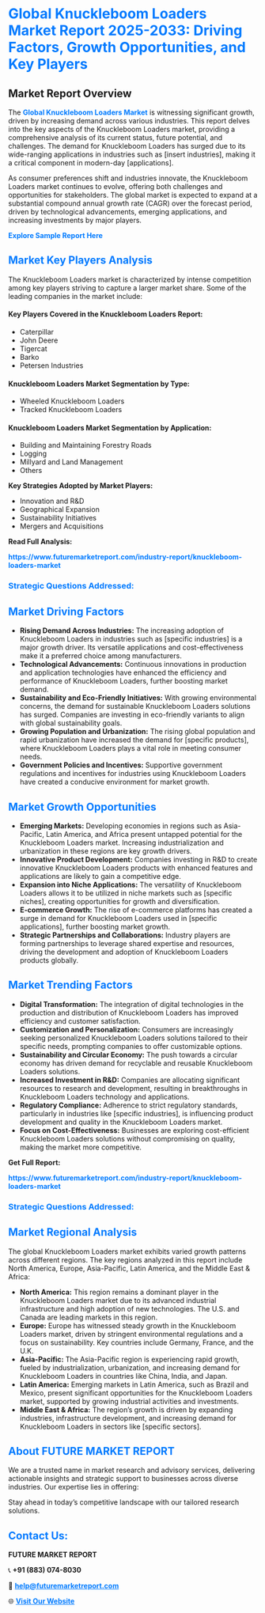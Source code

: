 <h1 style="color: #007BFF;">Global Knuckleboom Loaders Market Report 2025-2033: Driving Factors, Growth Opportunities, and Key Players</h1>

<section id="overview">
<h2>Market Report Overview</h2>
<p>The <a href="https://www.futuremarketreport.com/industry-report/knuckleboom-loaders-market" style="color: #007BFF; text-decoration: none;"><strong>Global Knuckleboom Loaders Market</strong></a> is witnessing significant growth, driven by increasing demand across various industries. This report delves into the key aspects of the Knuckleboom Loaders market, providing a comprehensive analysis of its current status, future potential, and challenges. The demand for Knuckleboom Loaders has surged due to its wide-ranging applications in industries such as [insert industries], making it a critical component in modern-day [applications].</p>
<p>As consumer preferences shift and industries innovate, the Knuckleboom Loaders market continues to evolve, offering both challenges and opportunities for stakeholders. The global market is expected to expand at a substantial compound annual growth rate (CAGR) over the forecast period, driven by technological advancements, emerging applications, and increasing investments by major players.</p>
</section>

<section id="overview">
<p><a href="https://www.futuremarketreport.com/request-sample/reportId=41436" style="color: #007BFF; text-decoration: none;"><strong>Explore Sample Report Here</strong></a></p>
</section>

<section id="key-players">
<h2 style="color: #007BFF;">Market Key Players Analysis</h2>
<p>The Knuckleboom Loaders market is characterized by intense competition among key players striving to capture a larger market share. Some of the leading companies in the market include:</p>
<h4>Key Players Covered in the Knuckleboom Loaders Report:</h4>
<ul><li>Caterpillar</li><li>John Deere</li><li>Tigercat</li><li>Barko</li><li>Petersen Industries</li></ul>
<h4>Knuckleboom Loaders Market Segmentation by Type:</h4>
<ul><li>Wheeled Knuckleboom Loaders</li><li>Tracked Knuckleboom Loaders</li></ul>

<h4>Knuckleboom Loaders Market Segmentation by Application:</h4>
<ul><li>Building and Maintaining Forestry Roads</li><li>Logging</li><li>Millyard and Land Management</li><li>Others</li></ul>
<p><strong>Key Strategies Adopted by Market Players:</strong></p>
<ul>
<li>Innovation and R&D</li>
<li>Geographical Expansion</li>
<li>Sustainability Initiatives</li>
<li>Mergers and Acquisitions</li>
</ul>
</section>

<section>
<p><strong>Read Full Analysis: </strong></p><a href="https://www.futuremarketreport.com/industry-report/knuckleboom-loaders-market" style="color: #007BFF; text-decoration: none;"><strong>https://www.futuremarketreport.com/industry-report/knuckleboom-loaders-market</strong></a>
<h3 style="color: #007BFF;">Strategic Questions Addressed:</h3>
</section>

<section id="driving-factors">
<h2 style="color: #007BFF;">Market Driving Factors</h2>
<ul>
<li><strong>Rising Demand Across Industries:</strong> The increasing adoption of Knuckleboom Loaders in industries such as [specific industries] is a major growth driver. Its versatile applications and cost-effectiveness make it a preferred choice among manufacturers.</li>
<li><strong>Technological Advancements:</strong> Continuous innovations in production and application technologies have enhanced the efficiency and performance of Knuckleboom Loaders, further boosting market demand.</li>
<li><strong>Sustainability and Eco-Friendly Initiatives:</strong> With growing environmental concerns, the demand for sustainable Knuckleboom Loaders solutions has surged. Companies are investing in eco-friendly variants to align with global sustainability goals.</li>
<li><strong>Growing Population and Urbanization:</strong> The rising global population and rapid urbanization have increased the demand for [specific products], where Knuckleboom Loaders plays a vital role in meeting consumer needs.</li>
<li><strong>Government Policies and Incentives:</strong> Supportive government regulations and incentives for industries using Knuckleboom Loaders have created a conducive environment for market growth.</li>
</ul>
</section>

<section id="growth-opportunities">
<h2 style="color: #007BFF;">Market Growth Opportunities</h2>
<ul>
<li><strong>Emerging Markets:</strong> Developing economies in regions such as Asia-Pacific, Latin America, and Africa present untapped potential for the Knuckleboom Loaders market. Increasing industrialization and urbanization in these regions are key growth drivers.</li>
<li><strong>Innovative Product Development:</strong> Companies investing in R&D to create innovative Knuckleboom Loaders products with enhanced features and applications are likely to gain a competitive edge.</li>
<li><strong>Expansion into Niche Applications:</strong> The versatility of Knuckleboom Loaders allows it to be utilized in niche markets such as [specific niches], creating opportunities for growth and diversification.</li>
<li><strong>E-commerce Growth:</strong> The rise of e-commerce platforms has created a surge in demand for Knuckleboom Loaders used in [specific applications], further boosting market growth.</li>
<li><strong>Strategic Partnerships and Collaborations:</strong> Industry players are forming partnerships to leverage shared expertise and resources, driving the development and adoption of Knuckleboom Loaders products globally.</li>
</ul>
</section>

<section id="trending-factors">
<h2 style="color: #007BFF;">Market Trending Factors</h2>
<ul>
<li><strong>Digital Transformation:</strong> The integration of digital technologies in the production and distribution of Knuckleboom Loaders has improved efficiency and customer satisfaction.</li>
<li><strong>Customization and Personalization:</strong> Consumers are increasingly seeking personalized Knuckleboom Loaders solutions tailored to their specific needs, prompting companies to offer customizable options.</li>
<li><strong>Sustainability and Circular Economy:</strong> The push towards a circular economy has driven demand for recyclable and reusable Knuckleboom Loaders solutions.</li>
<li><strong>Increased Investment in R&D:</strong> Companies are allocating significant resources to research and development, resulting in breakthroughs in Knuckleboom Loaders technology and applications.</li>
<li><strong>Regulatory Compliance:</strong> Adherence to strict regulatory standards, particularly in industries like [specific industries], is influencing product development and quality in the Knuckleboom Loaders market.</li>
<li><strong>Focus on Cost-Effectiveness:</strong> Businesses are exploring cost-efficient Knuckleboom Loaders solutions without compromising on quality, making the market more competitive.</li>
</ul>
</section>

<section>
<p><strong>Get Full Report: </strong></p><a href="https://www.futuremarketreport.com/industry-report/knuckleboom-loaders-market" style="color: #007BFF; text-decoration: none;"><strong>https://www.futuremarketreport.com/industry-report/knuckleboom-loaders-market</strong></a>
<h3 style="color: #007BFF;">Strategic Questions Addressed:</h3>
</section>


<section id="regional-analysis">
<h2 style="color: #007BFF;">Market Regional Analysis</h2>
<p>The global Knuckleboom Loaders market exhibits varied growth patterns across different regions. The key regions analyzed in this report include North America, Europe, Asia-Pacific, Latin America, and the Middle East & Africa:</p>
<ul>
<li><strong>North America:</strong> This region remains a dominant player in the Knuckleboom Loaders market due to its advanced industrial infrastructure and high adoption of new technologies. The U.S. and Canada are leading markets in this region.</li>
<li><strong>Europe:</strong> Europe has witnessed steady growth in the Knuckleboom Loaders market, driven by stringent environmental regulations and a focus on sustainability. Key countries include Germany, France, and the U.K.</li>
<li><strong>Asia-Pacific:</strong> The Asia-Pacific region is experiencing rapid growth, fueled by industrialization, urbanization, and increasing demand for Knuckleboom Loaders in countries like China, India, and Japan.</li>
<li><strong>Latin America:</strong> Emerging markets in Latin America, such as Brazil and Mexico, present significant opportunities for the Knuckleboom Loaders market, supported by growing industrial activities and investments.</li>
<li><strong>Middle East & Africa:</strong> The region’s growth is driven by expanding industries, infrastructure development, and increasing demand for Knuckleboom Loaders in sectors like [specific sectors].</li>
</ul>
</section>

<footer>
<h2 style="color: #007BFF;">About FUTURE MARKET REPORT</h2>
<p>We are a trusted name in market research and advisory services, delivering actionable insights and strategic support to businesses across diverse industries. Our expertise lies in offering:</p>

<p>Stay ahead in today’s competitive landscape with our tailored research solutions.</p>

<h2 style="color: #007BFF;">Contact Us:</h2>
<p><strong>FUTURE MARKET REPORT</strong></p>
<p>📞 <strong>+91 (883) 074-8030</strong></p>
<p>📧 <strong><a href="mailto:help@futuremarketreport.com" style="color: #007BFF;">help@futuremarketreport.com</a></strong></p>
<p>🌐 <strong><a href="https://www.futuremarketreport.com/" style="color: #007BFF;">Visit Our Website</a></strong></p>
</footer>